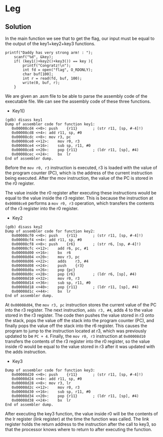 # Leg
## Solution
In the main function we see that to get the flag, our input must be equal to the output of the key1+key2+key3 functions.
```
printf("Daddy has very strong arm! : ");
	scanf("%d", &key);
	if( (key1()+key2()+key3()) == key ){
		printf("Congratz!\n");
		int fd = open("flag", O_RDONLY);
		char buf[100];
		int r = read(fd, buf, 100);
		write(0, buf, r);
	}
```

We are given an .asm file to be able to parse the assembly code of the executable file.
We can see the assembly code of these three functions.
* Key1()
```
(gdb) disass key1
Dump of assembler code for function key1:
   0x00008cd4 <+0>:	push	{r11}		; (str r11, [sp, #-4]!)
   0x00008cd8 <+4>:	add	r11, sp, #0
   0x00008cdc <+8>:	mov	r3, pc
   0x00008ce0 <+12>:	mov	r0, r3
   0x00008ce4 <+16>:	sub	sp, r11, #0
   0x00008ce8 <+20>:	pop	{r11}		; (ldr r11, [sp], #4)
   0x00008cec <+24>:	bx	lr
End of assembler dump.
```
Before the `mov r0, r3` instruction is executed, r3 is loaded with the value of the program counter (PC), which is the address of the current instruction being executed. After the mov instruction, the value of the PC is stored in the r0 register.

The value inside the r0 register after executing these instructions would be equal to the value inside the r3 register. This is because the instruction at `0x00008ce0` performs a `mov r0, r3` operation, which transfers the contents of the r3 register into the r0 register.

* Key2
```
(gdb) disass key2
Dump of assembler code for function key2:
   0x00008cf0 <+0>:	push	{r11}		; (str r11, [sp, #-4]!)
   0x00008cf4 <+4>:	add	r11, sp, #0
   0x00008cf8 <+8>:	push	{r6}		; (str r6, [sp, #-4]!)
   0x00008cfc <+12>:	add	r6, pc, #1
   0x00008d00 <+16>:	bx	r6
   0x00008d04 <+20>:	mov	r3, pc
   0x00008d06 <+22>:	adds	r3, #4
   0x00008d08 <+24>:	push	{r3}
   0x00008d0a <+26>:	pop	{pc}
   0x00008d0c <+28>:	pop	{r6}		; (ldr r6, [sp], #4)
   0x00008d10 <+32>:	mov	r0, r3
   0x00008d14 <+36>:	sub	sp, r11, #0
   0x00008d18 <+40>:	pop	{r11}		; (ldr r11, [sp], #4)
   0x00008d1c <+44>:	bx	lr
End of assembler dump.
```

At `0x00008d04`, the `mov r3, pc` instruction stores the current value of the PC into the r3 register. The next instruction, `adds r3, #4`, adds 4 to the value stored in the r3 register. The code then pushes the value stored in r3 onto the stack, pops the value off the stack into the program counter (PC), and finally pops the value off the stack into the r6 register. This causes the program to jump to the instruction located at r3, which was previously updated to be `PC + 4`. Finally, the `mov r0, r3` instruction at `0x00008d10` transfers the contents of the r3 register into the r0 register, so the value inside r0 would be equal to the value stored in r3 after it was updated with the adds instruction.

* Key3
```
Dump of assembler code for function key3:
   0x00008d20 <+0>:	push	{r11}		; (str r11, [sp, #-4]!)
   0x00008d24 <+4>:	add	r11, sp, #0
   0x00008d28 <+8>:	mov	r3, lr
   0x00008d2c <+12>:	mov	r0, r3
   0x00008d30 <+16>:	sub	sp, r11, #0
   0x00008d34 <+20>:	pop	{r11}		; (ldr r11, [sp], #4)
   0x00008d38 <+24>:	bx	lr
End of assembler dump.
```

After executing the key3 function, the value inside r0 will be the contents of the lr register (link register) at the time the function was called. The link register holds the return address to the instruction after the call to key3, so that the processor knows where to return to after executing the function.